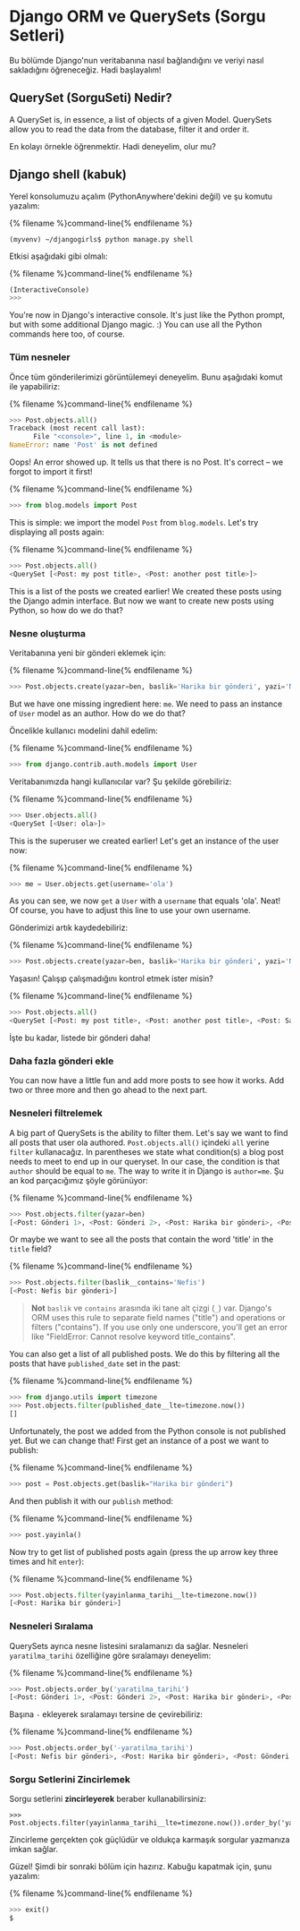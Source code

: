 # Django ORM ve QuerySets (Sorgu Setleri)

Bu bölümde Django'nun veritabanına nasıl bağlandığını ve veriyi nasıl sakladığını öğreneceğiz. Hadi başlayalım!

## QuerySet (SorguSeti) Nedir?

A QuerySet is, in essence, a list of objects of a given Model. QuerySets allow you to read the data from the database, filter it and order it.

En kolayı örnekle öğrenmektir. Hadi deneyelim, olur mu?

## Django shell (kabuk)

Yerel konsolumuzu açalım (PythonAnywhere'dekini değil) ve şu komutu yazalım:

{% filename %}command-line{% endfilename %}

    (myvenv) ~/djangogirls$ python manage.py shell
    

Etkisi aşağıdaki gibi olmalı:

{% filename %}command-line{% endfilename %}

```python
(InteractiveConsole)
>>>
```

You're now in Django's interactive console. It's just like the Python prompt, but with some additional Django magic. :) You can use all the Python commands here too, of course.

### Tüm nesneler

Önce tüm gönderilerimizi görüntülemeyi deneyelim. Bunu aşağıdaki komut ile yapabiliriz:

{% filename %}command-line{% endfilename %}

```python
>>> Post.objects.all()
Traceback (most recent call last):
      File "<console>", line 1, in <module>
NameError: name 'Post' is not defined
```

Oops! An error showed up. It tells us that there is no Post. It's correct – we forgot to import it first!

{% filename %}command-line{% endfilename %}

```python
>>> from blog.models import Post
```

This is simple: we import the model `Post` from `blog.models`. Let's try displaying all posts again:

{% filename %}command-line{% endfilename %}

```python
>>> Post.objects.all()
<QuerySet [<Post: my post title>, <Post: another post title>]>
```

This is a list of the posts we created earlier! We created these posts using the Django admin interface. But now we want to create new posts using Python, so how do we do that?

### Nesne oluşturma

Veritabanına yeni bir gönderi eklemek için:

{% filename %}command-line{% endfilename %}

```python
>>> Post.objects.create(yazar=ben, baslik='Harika bir gönderi', yazi='Ne desem bilemedim')
```

But we have one missing ingredient here: `me`. We need to pass an instance of `User` model as an author. How do we do that?

Öncelikle kullanıcı modelini dahil edelim:

{% filename %}command-line{% endfilename %}

```python
>>> from django.contrib.auth.models import User
```

Veritabanımızda hangi kullanıcılar var? Şu şekilde görebiliriz:

{% filename %}command-line{% endfilename %}

```python
>>> User.objects.all()
<QuerySet [<User: ola>]>
```

This is the superuser we created earlier! Let's get an instance of the user now:

{% filename %}command-line{% endfilename %}

```python
>>> me = User.objects.get(username='ola')
```

As you can see, we now `get` a `User` with a `username` that equals 'ola'. Neat! Of course, you have to adjust this line to use your own username.

Gönderimizi artık kaydedebiliriz:

{% filename %}command-line{% endfilename %}

```python
>>> Post.objects.create(yazar=ben, baslik='Harika bir gönderi', yazi='Ne desem bilemedim')
```

Yaşasın! Çalışıp çalışmadığını kontrol etmek ister misin?

{% filename %}command-line{% endfilename %}

```python
>>> Post.objects.all()
<QuerySet [<Post: my post title>, <Post: another post title>, <Post: Sample title>]>
```

İşte bu kadar, listede bir gönderi daha!

### Daha fazla gönderi ekle

You can now have a little fun and add more posts to see how it works. Add two or three more and then go ahead to the next part.

### Nesneleri filtrelemek

A big part of QuerySets is the ability to filter them. Let's say we want to find all posts that user ola authored. `Post.objects.all()` içindeki `all` yerine `filter` kullanacağız. In parentheses we state what condition(s) a blog post needs to meet to end up in our queryset. In our case, the condition is that `author` should be equal to `me`. The way to write it in Django is `author=me`. Şu an kod parçacığımız şöyle görünüyor:

{% filename %}command-line{% endfilename %}

```python
>>> Post.objects.filter(yazar=ben)
[<Post: Gönderi 1>, <Post: Gönderi 2>, <Post: Harika bir gönderi>, <Post: Nefis bir gönderi>]
```

Or maybe we want to see all the posts that contain the word 'title' in the `title` field?

{% filename %}command-line{% endfilename %}

```python
>>> Post.objects.filter(baslik__contains='Nefis')
[<Post: Nefis bir gönderi>]
```

> **Not** `baslik` ve `contains` arasında iki tane alt çizgi (`_`) var. Django's ORM uses this rule to separate field names ("title") and operations or filters ("contains"). If you use only one underscore, you'll get an error like "FieldError: Cannot resolve keyword title_contains".

You can also get a list of all published posts. We do this by filtering all the posts that have `published_date` set in the past:

{% filename %}command-line{% endfilename %}

```python
>>> from django.utils import timezone
>>> Post.objects.filter(published_date__lte=timezone.now())
[]
```

Unfortunately, the post we added from the Python console is not published yet. But we can change that! First get an instance of a post we want to publish:

{% filename %}command-line{% endfilename %}

```python
>>> post = Post.objects.get(baslik="Harika bir gönderi")
```

And then publish it with our `publish` method:

{% filename %}command-line{% endfilename %}

```python
>>> post.yayinla()
```

Now try to get list of published posts again (press the up arrow key three times and hit `enter`):

{% filename %}command-line{% endfilename %}

```python
>>> Post.objects.filter(yayinlanma_tarihi__lte=timezone.now())
[<Post: Harika bir gönderi>]
```

### Nesneleri Sıralama

QuerySets ayrıca nesne listesini sıralamanızı da sağlar. Nesneleri `yaratilma_tarihi` özelliğine göre sıralamayı deneyelim:

{% filename %}command-line{% endfilename %}

```python
>>> Post.objects.order_by('yaratilma_tarihi')
[<Post: Gönderi 1>, <Post: Gönderi 2>, <Post: Harika bir gönderi>, <Post: Nefis bir gönderi>]
```

Başına `-` ekleyerek sıralamayı tersine de çevirebiliriz:

{% filename %}command-line{% endfilename %}

```python
>>> Post.objects.order_by('-yaratilma_tarihi')
[<Post: Nefis bir gönderi>, <Post: Harika bir gönderi>, <Post: Gönderi 2>, <Post: Gönderi 1>]
```

### Sorgu Setlerini Zincirlemek

Sorgu setlerini **zincirleyerek** beraber kullanabilirsiniz:

    >>> Post.objects.filter(yayinlanma_tarihi__lte=timezone.now()).order_by('yayinlanma_tarihi')
    

Zincirleme gerçekten çok güçlüdür ve oldukça karmaşık sorgular yazmanıza imkan sağlar.

Güzel! Şimdi bir sonraki bölüm için hazırız. Kabuğu kapatmak için, şunu yazalım:

{% filename %}command-line{% endfilename %}

```python
>>> exit()
$
```